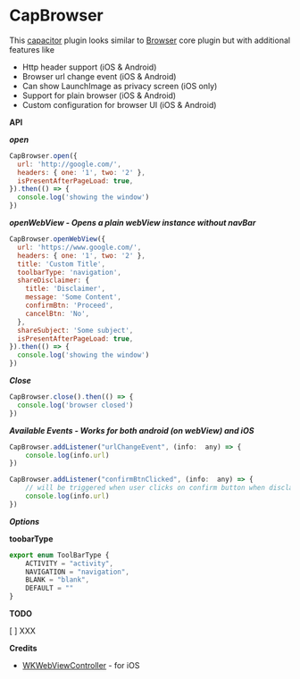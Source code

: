# CapBrowser

This [capacitor](https://capacitor.ionicframework.com/) plugin looks similar to [Browser](https://capacitor.ionicframework.com/docs/apis/browser) core plugin but with additional features like

- Http header support (iOS & Android)
- Browser url change event (iOS & Android)
- Can show LaunchImage as privacy screen (iOS only)
- Support for plain browser (iOS & Android)
- Custom configuration for browser UI (iOS & Android)

**API**

**_open_**

```javascript
CapBrowser.open({
  url: 'http://google.com/',
  headers: { one: '1', two: '2' },
  isPresentAfterPageLoad: true,
}).then(() => {
  console.log('showing the window')
})
```

**_openWebView - Opens a plain webView instance without navBar_**

```javascript
CapBrowser.openWebView({
  url: 'https://www.google.com/',
  headers: { one: '1', two: '2' },
  title: 'Custom Title',
  toolbarType: 'navigation',
  shareDisclaimer: {
    title: 'Disclaimer',
    message: 'Some Content',
    confirmBtn: 'Proceed',
    cancelBtn: 'No',
  },
  shareSubject: 'Some subject',
  isPresentAfterPageLoad: true,
}).then(() => {
  console.log('showing the window')
})
```

**_Close_**

```javascript
CapBrowser.close().then(() => {
  console.log('browser closed')
})
```

**_Available Events - Works for both android (on webView) and iOS_**

```javascript
CapBrowser.addListener("urlChangeEvent", (info:  any) => {
    console.log(info.url)
})

CapBrowser.addListener("confirmBtnClicked", (info:  any) => {
    // will be triggered when user clicks on confirm button when disclaimer is required, works only on iOS
    console.log(info.url)
})
```

**_Options_**

**toobarType**

```javascript
export enum ToolBarType {
    ACTIVITY = "activity",
    NAVIGATION = "navigation",
    BLANK = "blank",
    DEFAULT = ""
}
```

**TODO**

[ ] XXX

**Credits**

- [WKWebViewController](https://github.com/Meniny/WKWebViewController) - for iOS

